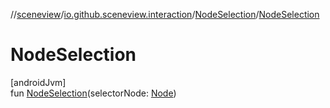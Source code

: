 //[sceneview](../../../index.md)/[io.github.sceneview.interaction](../index.md)/[NodeSelection](index.md)/[NodeSelection](-node-selection.md)

# NodeSelection

[androidJvm]\
fun [NodeSelection](-node-selection.md)(selectorNode: [Node](../../io.github.sceneview.node/-node/index.md))
